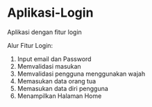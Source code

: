 # Aplikasi-Login
Aplikasi dengan fitur login

Alur Fitur Login:
1. Input email dan Password
2. Memvalidasi masukan
3. Memvalidasi pengguna menggunakan wajah
4. Memasukan data orang tua
5. Memasukan data diri pengguna
6. Menampilkan Halaman Home
